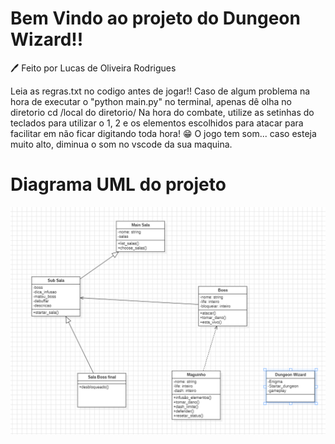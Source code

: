 # Bem Vindo ao projeto do Dungeon Wizard!!

🖊️ Feito por Lucas de Oliveira Rodrigues

Leia as regras.txt no codigo antes de jogar!!
Caso de algum problema na hora de executar o "python main.py" no terminal, apenas dê olha no diretorio cd /local do diretorio/
Na hora do combate, utilize as setinhas do teclados para utilizar o 1, 2 e os elementos escolhidos para atacar para facilitar em não ficar digitando toda hora! 😁
O jogo tem som... caso esteja muito alto, diminua o som no vscode da sua maquina.

# Diagrama UML do projeto

![Texto Alternativo](https://raw.githubusercontent.com/LORliveira/ProjetoLivre/refs/heads/main/Img/UML%20diagrama.png)
